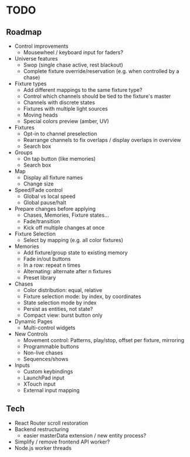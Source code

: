 # TODO

## Roadmap

- Control improvements
  - Mousewheel / keyboard input for faders?
- Universe features
  - Swop (single chase active, rest blackout)
  - Complete fixture override/reservation (e.g. when controlled by a chase)
- Fixture types
  - Add different mappings to the same fixture type?
  - Control which channels should be tied to the fixture's master
  - Channels with discrete states
  - Fixtures with multiple light sources
  - Moving heads
  - Special colors preview (amber, UV)
- Fixtures
  - Opt-in to channel preselection
  - Rearrange channels to fix overlaps / display overlaps in overview
  - Search box
- Groups
  - On tap button (like memories)
  - Search box
- Map
  - Display all fixture names
  - Change size
- Speed/Fade control
  - Global vs local speed
  - Global pause/halt
- Prepare changes before applying
  - Chases, Memories, Fixture states...
  - Fade/transition
  - Kick off multiple changes at once
- Fixture Selection
  - Select by mapping (e.g. all color fixtures)
- Memories
  - Add fixture/group state to existing memory
  - Fade in/out buttons
  - In a row: repeat n times
  - Alternating: alternate after n fixtures
  - Preset library
- Chases
  - Color distribution: equal, relative
  - Fixture selection mode: by index, by coordinates
  - State selection mode by index
  - Persist as entities, not state?
  - Compact view: burst button only
- Dynamic Pages
  - Multi-control widgets
- New Controls
  - Movement control: Patterns, play/stop, offset per fixture, mirroring
  - Programmable buttons
  - Non-live chases
  - Sequences/shows
- Inputs
  - Custom keybindings
  - LaunchPad input
  - XTouch input
  - External input mapping

## Tech

- React Router scroll restoration
- Backend restructuring
  - easier masterData extension / new entity process?
- Simplify / remove frontend API worker?
- Node.js worker threads
